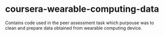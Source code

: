 coursera-wearable-computing-data
================================

Contains code used in the peer assessment task which purpouse was to clean and prepare data obtained from wearable computing device.
